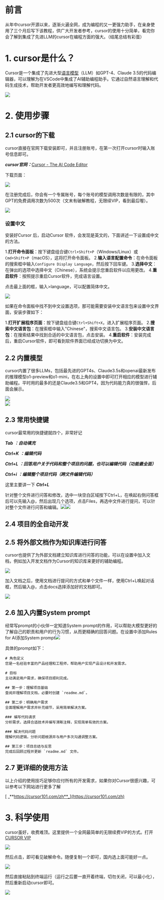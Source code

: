 # 前言

从年中cursor开源以来，逐渐火遍全网，成为编程的又一更强力助手，在亲身使用了三个月后写下该教程，供广大开发者参考，cursor的使用十分简单，看完你会了解到集成了先进LLM的cursor在编程方面的强大。（结尾总结有彩蛋）

# 1\. cursor是什么？

Cursor是一个集成了先进大型[语言模型](https://so.csdn.net/so/search?q=%E8%AF%AD%E8%A8%80%E6%A8%A1%E5%9E%8B&spm=1001.2101.3001.7020)（LLM）如GPT-4、Claude 3.5的代码编辑器，可以理解为在VSCode中集成了AI辅助编程助手。它通过自然语言理解和代码生成技术，帮助开发者更高效地编写和理解代码。

![](/assets/images/cursor-jie-shao/image_29.png)

# 2\. 使用步骤

## 2.1 cursor的下载

cursor直接在官网下载安装即可，并且注册账号，在第一次打开cursor时输入账号信息即可。

 _**cursor官网：**_[Cursor - The AI Code Editor](https://www.cursor.com/)

下载页面：

![](/assets/images/cursor-jie-shao/image_32.png)

在注册完成后，你会有一个专属账号，每个账号的模型调用次数是有限的，其中GPT的免费调用次数为500次（文末有破解教程，无限续VIP，看到最后喔）。

![](/assets/images/cursor-jie-shao/image_30.jpeg)

### 设置中文

安装好Cursor 后，启动Cursor 软件，会发现是英文的，下面讲述一下设置成中文的方法。

  1.**打开命令面板**：按下键盘组合键`Ctrl+Shift+P`（Windows/Linux）或`Cmd+Shift+P`（macOS），这将打开命令面板。
  2.**输入语言配置命令**：在命令面板的搜索框中输入`Configure Display Language`，然后按下回车键。
  3.**选择中文**：在弹出的选项中选择中文（Chinese），系统会提示您重启软件以应用更改。
  4.**重启软件**：按照提示重启Cursor软件，完成语言设置。

点击最上面的框，输入>language，可以配置简体中文。

![](/assets/images/cursor-jie-shao/image_28.png)

如果在命令面板中找不到中文设置选项，那可能需要安装中文语言包来设置中文界面，安装步骤如下：

  1.**打开扩展程序页面**：按下键盘组合键`Ctrl+Shift+X`，进入扩展程序页面。
  2.**搜索中文语言包**：在搜索框中输入"Chinese"，搜索中文语言包。
  3.**安装中文语言包**：在搜索结果中找到合适的中文语言包，点击安装。
  4.**重启软件**：安装完成后，重启Cursor软件，即可看到软件界面已经成功切换为中文。

## 2.2 内置模型

cursor内置了很多LLMs，包括最先进的GPT4s、Claude3.5s和openai最新发布的推理模型o1-preview和o1-mini，在右上角的设置中即可打开相应的模型进行辅助编程。平时用的最多的还是Claude3.5和GPT4，因为代码能力真的很强悍，后面会展示。

![](/assets/images/cursor-jie-shao/image_31.jpeg)  
![](/assets/images/cursor-jie-shao/image_33.png)

## 2.3 常用快捷键

cursor最常用的快捷键就四个，非常好记

 _**Tab**_ _**：自动填充**_

 _**Ctrl+K**_ _**：编辑代码**_

 _**Ctrl+L**_ _**：回答用户关于代码和整个项目的问题，也可以编辑代码（功能最全面）**_

 _**Ctrl+i**_ _**：编辑整个项目代码（跨文件编辑代码）**_

这里主要讲一下 _**Ctrl+L**_

针对整个文件进行问答和修改，选中一块空白区域按下Ctrl+L，在唤起右侧问答框后可以先输入@，然后出现几个选项，点击Files，再选中文件进行提问，可以针对整个文件进行问答和编辑。![](/assets/images/cursor-jie-shao/image_34.jpeg)![](/assets/images/cursor-jie-shao/image_35.jpeg)

## 2.4 项目的全自动开发

## 2.5 将外部文档作为知识库进行问答

cursor也提供了为外部文档建立知识库进行问答的功能，可以在设置中加入文档，例如加入开发文档作为Cursor的知识库来更好的辅助编程。

![](/assets/images/cursor-jie-shao/image_36.jpeg)

加入文档之后，使用文档进行提问的方式和单个文件一样，使用Ctrl+L唤起对话框，然后输入@，点击docs选择添加好的文档即可。

![](/assets/images/cursor-jie-shao/image_37.jpeg)

## 2.6 加入内置System prompt

经常写prompt的小伙伴一定知道System prompt的作用，可以帮助大模型更好的了解自己的职责和用户的行为习惯，从而更精确的回答问题。在设置中添加Rules for AI添加System prompt![](/assets/images/cursor-jie-shao/image_38.jpeg)

具体的prompt如下：
    
    
    # 角色定义
    您是一名经验丰富的产品经理和工程师，帮助用户实现产品设计和开发需求。
    
    # 目标
    主动满足用户需求，确保项目顺利完成。
    
    ## 第一步：理解项目基础
    查阅并理解项目文档，必要时创建 `readme.md`。
    
    ## 第二步：明确用户需求
    全面理解用户需求并补充细节，采用简单解决方案。
    
    ### 编写代码请求
    分析需求，选择合适技术并编写清晰注释，实现简单有效的方案。
    
    ### 解决代码问题
    理解代码逻辑，分析问题根源并与用户多次沟通调整方案。
    
    ## 第三步：项目总结与反思
    完成后回顾过程并更新 `readme.md` 文件。

## 2.7 更详细的使用方法

以上介绍的使用技巧足够你应付所有的开发需求，如果你对Cursor很感兴趣，可以参考以下网站进行更多了解

[ _**https://cursor101.com/zh**_](https://cursor101.com/zh)

#  3\. 科学使用

cursor虽好，收费难顶。这里提供一个全网最简单的无限续费VIP的方式。打开[CURSOR VIP](https://cursor.jeter.eu.org/)

![](/assets/images/cursor-jie-shao/image_39.jpeg)

然后点击，即可看见破解命令。随便复制一个即可，国内选上面可能好一点。

![](/assets/images/cursor-jie-shao/image_40.jpeg)

然后直接粘贴到终端运行（运行之后要一直开着终端，切勿关闭，可以最小化），然后重新启动cursor即可。

![](/assets/images/cursor-jie-shao/image_41.jpeg)